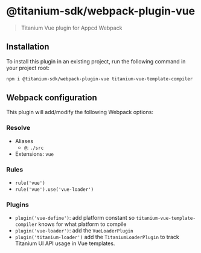 # @titanium-sdk/webpack-plugin-vue

> Titanium Vue plugin for Appcd Webpack

## Installation

To install this plugin in an existing project, run the following command in your project root:

```sh
npm i @titanium-sdk/webpack-plugin-vue titanium-vue-template-compiler
```

## Webpack configuration

This plugin will add/modify the following Webpack options:

### Resolve

- Aliases
  - `@`: `./src`
- Extensions: `vue`

### Rules

- `rule('vue')`
- `rule('vue').use('vue-loader')`

### Plugins

- `plugin('vue-define')`: add platform constant so `titanium-vue-template-compiler` knows for what platform to compile
- `plugin('vue-loader')`:  add the `VueLoaderPlugin`
- `plugin('titanium-loader')` add the `TitaniumLoaderPlugin` to track Titanium UI API usage in Vue templates.
